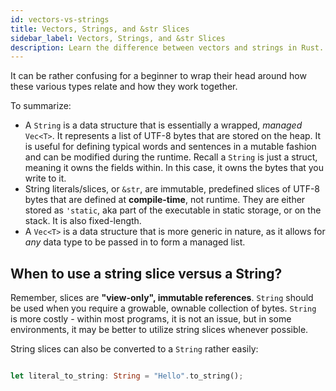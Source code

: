 ```yaml
---
id: vectors-vs-strings
title: Vectors, Strings, and &str Slices
sidebar_label: Vectors, Strings, and &str Slices
description: Learn the difference between vectors and strings in Rust.
---
```


It can be rather confusing for a beginner to wrap their head around how these various types relate
and how they work together.

To summarize:

- A `String` is a data structure that is essentially a wrapped, _managed_ `Vec<T>`. It represents a
  list of UTF-8 bytes that are stored on the heap. It is useful for defining typical words and
  sentences in a mutable fashion and can be modified during the runtime. Recall a `String` is just a
  struct, meaning it owns the fields within. In this case, it owns the bytes that you write to it.
- String literals/slices, or `&str`, are immutable, predefined slices of UTF-8 bytes that are
  defined at **compile-time**, not runtime. They are either stored as `'static`, aka part of the
  executable in static storage, or on the stack. It is also fixed-length.
- A `Vec<T>` is a data structure that is more generic in nature, as it allows for _any_ data type to
  be passed in to form a managed list.

## When to use a string slice versus a String?

Remember, slices are **"view-only", immutable references**. `String` should be used when you require
a growable, ownable collection of bytes. `String` is more costly - within most programs, it is not
an issue, but in some environments, it may be better to utilize string slices whenever possible.

String slices can also be converted to a `String` rather easily:

```rust

let literal_to_string: String = "Hello".to_string();

```
